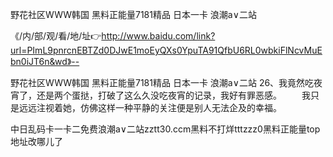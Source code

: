 野花社区WWW韩国
黑料正能量7181精品
日本一卡
浪潮a∨二站


《/内/部/观/看/地/址👉http://www.baidu.com/link?url=PImL9pnrcnEBTZd0DJwE1moEyQXs0YpuTA91QfbU6RL0wbkiFlNcvMuEbn0iJT6n&wd》--

野花社区WWW韩国
黑料正能量7181精品
日本一卡
浪潮a∨二站
	26、我竟然吃夜宵了，还是两个蛋挞，打破了这么久没吃夜宵的记录，我好有罪恶感。
　　我只是远远注视着她，仿佛这样一种平静的关注便是别人无法企及的幸福。





中日乱码卡一卡二免费浪潮a∨二站zztt30.ccm黑料不打烊tttzzz0黑料正能量top地址改哪儿了

